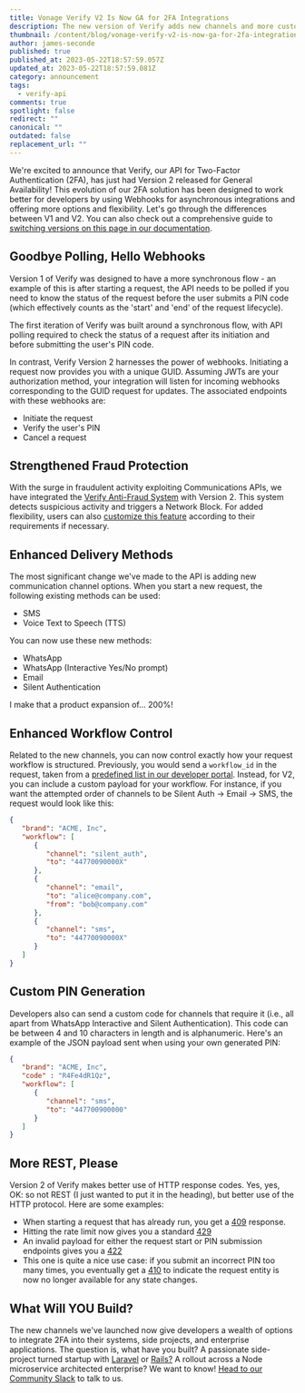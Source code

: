 ```yaml
---
title: Vonage Verify V2 Is Now GA for 2FA Integrations
description: The new version of Verify adds new channels and more customisation
thumbnail: /content/blog/vonage-verify-v2-is-now-ga-for-2fa-integrations/verify-v2_ga.png
author: james-seconde
published: true
published_at: 2023-05-22T18:57:59.057Z
updated_at: 2023-05-22T18:57:59.081Z
category: announcement
tags:
  - verify-api
comments: true
spotlight: false
redirect: ""
canonical: ""
outdated: false
replacement_url: ""
---
```

We're excited to announce that Verify, our API for Two-Factor Authentication (2FA), has just had Version 2 released for General Availability! This evolution of our 2FA solution has been designed to work better for developers by using Webhooks for asynchronous integrations and offering more options and flexibility. Let's go through the differences between V1 and V2. You can also check out a comprehensive guide to [switching versions on this page in our documentation](https://developer.vonage.com/en/verify/verify-v2/guides/verify-migration-guide).

## Goodbye Polling, Hello Webhooks

Version 1 of Verify was designed to have a more synchronous flow - an example of this is after starting a request, the API needs to be polled if you need to know the status of the request before the user submits a PIN code (which effectively counts as the 'start' and 'end' of the request lifecycle).

The first iteration of Verify was built around a synchronous flow, with API polling required to check the status of a request after its initiation and before submitting the user's PIN code.

In contrast, Verify Version 2 harnesses the power of webhooks. Initiating a request now provides you with a unique GUID. Assuming JWTs are your authorization method, your integration will listen for incoming webhooks corresponding to the GUID request for updates. The associated endpoints with these webhooks are:

-   Initiate the request
-   Verify the user's PIN
-   Cancel a request

## Strengthened Fraud Protection

With the surge in fraudulent activity exploiting Communications APIs, we have integrated the [Verify Anti-Fraud System](https://developer.vonage.com/en/verify/verify-v2/guides/v2-anti-fraud) with Version 2. This system detects suspicious activity and triggers a Network Block. For added flexibility, users can also [customize this feature](https://developer.vonage.com/en/verify/verify-v2/guides/v2-anti-fraud) according to their requirements if necessary.

## Enhanced Delivery Methods

The most significant change we've made to the API is adding new communication channel options. When you start a new request, the following existing methods can be used:

* SMS
* Voice Text to Speech (TTS)

You can now use these new methods:

- WhatsApp
- WhatsApp (Interactive Yes/No prompt)
- Email
- Silent Authentication

I make that a product expansion of... 200%!

## Enhanced Workflow Control

Related to the new channels, you can now control exactly how your request workflow is structured. Previously, you would send a `workflow_id` in the request, taken from a [predefined list in our developer portal](https://developer.vonage.com/en/verify/guides/workflows-and-events). Instead, for V2, you can include a custom payload for your workflow. For instance, if you want the attempted order of channels to be Silent Auth -> Email -> SMS, the request would look like this:

```json
{
   "brand": "ACME, Inc",
   "workflow": [
      {
         "channel": "silent_auth",
         "to": "44770090000X"
      },
	  {
         "channel": "email",
         "to": "alice@company.com",
         "from": "bob@company.com"
      },
      {
         "channel": "sms",
         "to": "44770090000X"
      }
   ]
}
```

## Custom PIN Generation

Developers also can send a custom code for channels that require it (i.e., all apart from WhatsApp Interactive and Silent Authentication). This code can be between 4 and 10 characters in length and is alphanumeric. Here's an example of the JSON payload sent when using your own generated PIN:

```json
{
   "brand": "ACME, Inc",
   "code" : "R4Fe4dR1Qz",
   "workflow": [
      {
         "channel": "sms",
         "to": "447700900000"
      }
   ]
}
```

## More REST, Please

Version 2 of Verify makes better use of HTTP response codes. Yes, yes, OK: so not REST (I just wanted to put it in the heading), but better use of the HTTP protocol. Here are some examples:

- When starting a request that has already run, you get a [409](https://developer.mozilla.org/en-US/docs/Web/HTTP/Status/409) response.
- Hitting the rate limit now gives you a standard [429](https://developer.mozilla.org/en-US/docs/Web/HTTP/Status/429)
- An invalid payload for either the request start or PIN submission endpoints gives you a [422](https://developer.mozilla.org/en-US/docs/Web/HTTP/Status/422)
- This one is quite a nice use case: if you submit an incorrect PIN too many times, you eventually get a [410](https://developer.mozilla.org/en-US/docs/Web/HTTP/Status/410) to indicate the request entity is now no longer available for any state changes.

## What Will YOU Build?

The new channels we've launched now give developers a wealth of options to integrate 2FA into their systems, side projects, and enterprise applications. The question is, what have you built? A passionate side-project turned startup with [Laravel](https://laravel.com/) or [Rails?](https://rubyonrails.org/) A rollout across a Node microservice architected enterprise? We want to know! [Head to our Community Slack](https://developer.vonage.com/en/community/slack) to talk to us.